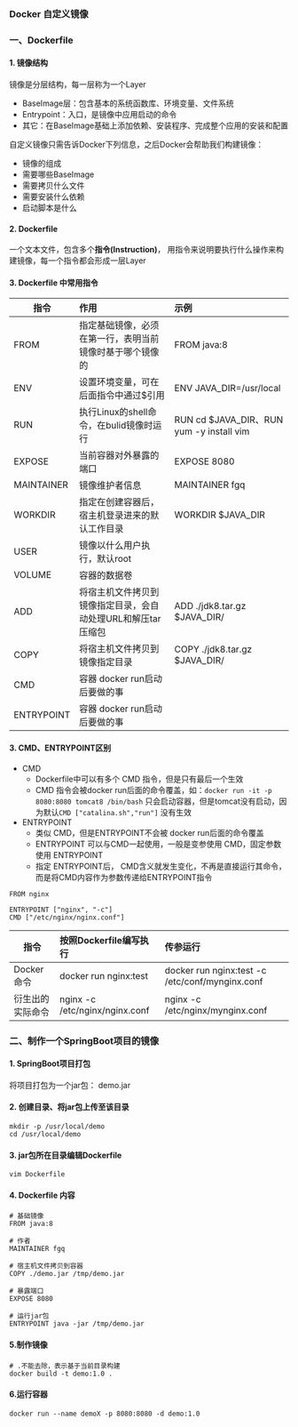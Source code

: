 ### Docker 自定义镜像
### 一、Dockerfile 
#### 1. 镜像结构
镜像是分层结构，每一层称为一个Layer
* BaseImage层：包含基本的系统函数库、环境变量、文件系统
* Entrypoint：入口，是镜像中应用启动的命令
* 其它：在BaseImage基础上添加依赖、安装程序、完成整个应用的安装和配置

自定义镜像只需告诉Docker下列信息，之后Docker会帮助我们构建镜像：
* 镜像的组成
* 需要哪些BaseImage
* 需要拷贝什么文件
* 需要安装什么依赖
* 启动脚本是什么


#### 2. Dockerfile
一个文本文件，包含多个**指令(Instruction)**， 用指令来说明要执行什么操作来构建镜像，每一个指令都会形成一层Layer


#### 3. Dockerfile 中常用指令

| 指令         | 作用                                             | 示例                                      |
|------------|:-----------------------------------------------|:----------------------------------------|
| FROM       | 指定基础镜像，必须在第一行，表明当前镜像时基于哪个镜像的                   | FROM java:8                             |
| ENV        | 设置环境变量，可在后面指令中通过$引用                            | ENV JAVA_DIR=/usr/local                 |
| RUN        | 执行Linux的shell命令，在bulid镜像时运行                    | RUN cd $JAVA_DIR、RUN yum -y install vim |
| EXPOSE     | 当前容器对外暴露的端口                                    | EXPOSE 8080                             |
| MAINTAINER | 镜像维护者信息                                        | MAINTAINER fgq                          |
| WORKDIR    | 指定在创建容器后，宿主机登录进来的默认工作目录                        | WORKDIR $JAVA_DIR                       |
| USER       | 镜像以什么用户执行，默认root                               |                                         |
| VOLUME     | 容器的数据卷                                         ||
| ADD        | 将宿主机文件拷贝到镜像指定目录，会自动处理URL和解压tar压缩包              | ADD ./jdk8.tar.gz $JAVA_DIR/            |
| COPY       | 将宿主机文件拷贝到镜像指定目录                                | COPY ./jdk8.tar.gz $JAVA_DIR/           |
| CMD        | 容器 docker run启动后要做的事                           |  |
| ENTRYPOINT | 容器 docker run启动后要做的事 |      |


#### 3. CMD、ENTRYPOINT区别
* CMD 
  * Dockerfile中可以有多个 CMD 指令，但是只有最后一个生效
  * CMD 指令会被docker run后面的命令覆盖，如：`docker run -it -p 8080:8080 tomcat8 /bin/bash` 只会启动容器，但是tomcat没有启动，因为默认`CMD ["catalina.sh","run"]` 没有生效
* ENTRYPOINT 
  * 类似 CMD，但是ENTRYPOINT不会被 docker run后面的命令覆盖
  * ENTRYPOINT 可以与CMD一起使用，一般是变参使用 CMD，固定参数使用 ENTRYPOINT
  * 指定 ENTRYPOINT后， CMD含义就发生变化，不再是直接运行其命令，而是将CMD内容作为参数传递给ENTRYPOINT指令


```
FROM nginx

ENTRYPOINT ["nginx", "-c"]
CMD ["/etc/nginx/nginx.conf"]
```


| 指令       | 按照Dockerfile编写执行      | 传参运行                                            |
|----------|:----------------------|:------------------------------------------------|
| Docker命令 | docker run nginx:test | docker run nginx:test -c /etc/conf/mynginx.conf |
| 衍生出的实际命令 | nginx -c  /etc/nginx/nginx.conf            | nginx -c /etc/nginx/mynginx.conf                |



### 二、制作一个SpringBoot项目的镜像
#### 1. SpringBoot项目打包
将项目打包为一个jar包： demo.jar

#### 2. 创建目录、将jar包上传至该目录
```
mkdir -p /usr/local/demo
cd /usr/local/demo
```

#### 3. jar包所在目录编辑Dockerfile
```
vim Dockerfile
```

#### 4. Dockerfile 内容
```
# 基础镜像
FROM java:8

# 作者
MAINTAINER fgq

# 宿主机文件拷贝到容器
COPY ./demo.jar /tmp/demo.jar

# 暴露端口
EXPOSE 8080

# 运行jar包
ENTRYPOINT java -jar /tmp/demo.jar
```


#### 5.制作镜像
```
# .不能去除，表示基于当前目录构建
docker build -t demo:1.0 . 
```


#### 6.运行容器
```
docker run --name demoX -p 8080:8080 -d demo:1.0
```

